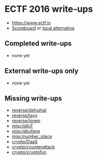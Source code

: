 # ECTF 2016 write-ups

* <https://www.ectf.in>
* [Scoreboard](https://www.ectf.in/leaderboard) or [local alternative](scoreboard.json)

## Completed write-ups

* none yet

## External write-ups only

* none yet

## Missing write-ups

* [reverse/defushal](reverse/defushal)
* [reverse/tayy](reverse/tayy)
* [reverse/lorem](reverse/lorem)
* [misc/idIoT](misc/idIoT)
* [misc/ebufgne](misc/ebufgne)
* [misc/number_place](misc/number_place)
* [crypto/DaaS](crypto/DaaS)
* [crypto/counterattack](crypto/counterattack)
* [crypto/cryptofun](crypto/counterfun)
